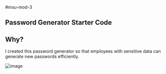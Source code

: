#msu-mod-3

## Password Generator Starter Code

## Why?
I created this password generator so that employees with sensitive data can generate new passwords efficiently.

![image](https://user-images.githubusercontent.com/123606385/221460179-371d626b-e076-4319-ae1b-6bde4aaf7dbb.png)
